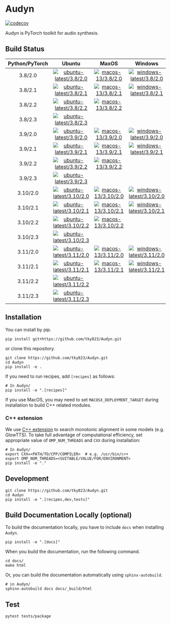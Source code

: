 # Audyn
[![codecov](https://codecov.io/gh/tky823/Audyn/graph/badge.svg?token=7R29QDGXLQ)](https://codecov.io/gh/tky823/Audyn)

Audyn is PyTorch toolkit for audio synthesis.

## Build Status

| Python/PyTorch | Ubuntu | MaxOS | Windows |
|:-:|:-:|:-:|:-:|
| 3.8/2.0 | [![ubuntu-latest/3.8/2.0](https://github.com/tky823/Audyn/actions/workflows/test_package_ubuntu-latest_python-3.8_torch-2.0.yaml/badge.svg?branch=main)](https://github.com/tky823/Audyn/actions/workflows/test_package_ubuntu-latest_python-3.8_torch-2.0.yaml) | [![macos-13/3.8/2.0](https://github.com/tky823/Audyn/actions/workflows/test_package_macos-13_python-3.8_torch-2.0.yaml/badge.svg?branch=main)](https://github.com/tky823/Audyn/actions/workflows/test_package_macos-13_python-3.8_torch-2.0.yaml) | [![windows-latest/3.8/2.0](https://github.com/tky823/Audyn/actions/workflows/test_package_windows-latest_python-3.8_torch-2.0.yaml/badge.svg?branch=main)](https://github.com/tky823/Audyn/actions/workflows/test_package_windows-latest_python-3.8_torch-2.0.yaml) |
| 3.8/2.1 | [![ubuntu-latest/3.8/2.1](https://github.com/tky823/Audyn/actions/workflows/test_package_ubuntu-latest_python-3.8_torch-2.1.yaml/badge.svg?branch=main)](https://github.com/tky823/Audyn/actions/workflows/test_package_ubuntu-latest_python-3.8_torch-2.1.yaml) | [![macos-13/3.8/2.1](https://github.com/tky823/Audyn/actions/workflows/test_package_macos-13_python-3.8_torch-2.1.yaml/badge.svg?branch=main)](https://github.com/tky823/Audyn/actions/workflows/test_package_macos-13_python-3.8_torch-2.1.yaml) | [![windows-latest/3.8/2.1](https://github.com/tky823/Audyn/actions/workflows/test_package_windows-latest_python-3.8_torch-2.1.yaml/badge.svg?branch=main)](https://github.com/tky823/Audyn/actions/workflows/test_package_windows-latest_python-3.8_torch-2.1.yaml) |
| 3.8/2.2 | [![ubuntu-latest/3.8/2.2](https://github.com/tky823/Audyn/actions/workflows/test_package_ubuntu-latest_python-3.8_torch-2.2.yaml/badge.svg?branch=main)](https://github.com/tky823/Audyn/actions/workflows/test_package_ubuntu-latest_python-3.8_torch-2.2.yaml) | [![macos-13/3.8/2.2](https://github.com/tky823/Audyn/actions/workflows/test_package_macos-13_python-3.8_torch-2.2.yaml/badge.svg?branch=main)](https://github.com/tky823/Audyn/actions/workflows/test_package_macos-13_python-3.8_torch-2.2.yaml) |  |
| 3.8/2.3 | [![ubuntu-latest/3.8/2.3](https://github.com/tky823/Audyn/actions/workflows/test_package_ubuntu-latest_python-3.8_torch-2.3.yaml/badge.svg?branch=main)](https://github.com/tky823/Audyn/actions/workflows/test_package_ubuntu-latest_python-3.8_torch-2.3.yaml) |  |  |
| 3.9/2.0 | [![ubuntu-latest/3.9/2.0](https://github.com/tky823/Audyn/actions/workflows/test_package_ubuntu-latest_python-3.9_torch-2.0.yaml/badge.svg?branch=main)](https://github.com/tky823/Audyn/actions/workflows/test_package_ubuntu-latest_python-3.9_torch-2.0.yaml) | [![macos-13/3.9/2.0](https://github.com/tky823/Audyn/actions/workflows/test_package_macos-13_python-3.9_torch-2.0.yaml/badge.svg?branch=main)](https://github.com/tky823/Audyn/actions/workflows/test_package_macos-13_python-3.9_torch-2.0.yaml) | [![windows-latest/3.9/2.0](https://github.com/tky823/Audyn/actions/workflows/test_package_windows-latest_python-3.9_torch-2.0.yaml/badge.svg?branch=main)](https://github.com/tky823/Audyn/actions/workflows/test_package_windows-latest_python-3.9_torch-2.0.yaml) |
| 3.9/2.1 | [![ubuntu-latest/3.9/2.1](https://github.com/tky823/Audyn/actions/workflows/test_package_ubuntu-latest_python-3.9_torch-2.1.yaml/badge.svg?branch=main)](https://github.com/tky823/Audyn/actions/workflows/test_package_ubuntu-latest_python-3.9_torch-2.1.yaml) | [![macos-13/3.9/2.1](https://github.com/tky823/Audyn/actions/workflows/test_package_macos-13_python-3.9_torch-2.1.yaml/badge.svg?branch=main)](https://github.com/tky823/Audyn/actions/workflows/test_package_macos-13_python-3.9_torch-2.1.yaml) | [![windows-latest/3.9/2.1](https://github.com/tky823/Audyn/actions/workflows/test_package_windows-latest_python-3.9_torch-2.1.yaml/badge.svg?branch=main)](https://github.com/tky823/Audyn/actions/workflows/test_package_windows-latest_python-3.9_torch-2.1.yaml) |
| 3.9/2.2 | [![ubuntu-latest/3.9/2.2](https://github.com/tky823/Audyn/actions/workflows/test_package_ubuntu-latest_python-3.9_torch-2.2.yaml/badge.svg?branch=main)](https://github.com/tky823/Audyn/actions/workflows/test_package_ubuntu-latest_python-3.9_torch-2.2.yaml) | [![macos-13/3.9/2.2](https://github.com/tky823/Audyn/actions/workflows/test_package_macos-13_python-3.9_torch-2.2.yaml/badge.svg?branch=main)](https://github.com/tky823/Audyn/actions/workflows/test_package_macos-13_python-3.9_torch-2.2.yaml) |  |
| 3.9/2.3 | [![ubuntu-latest/3.9/2.3](https://github.com/tky823/Audyn/actions/workflows/test_package_ubuntu-latest_python-3.9_torch-2.3.yaml/badge.svg?branch=main)](https://github.com/tky823/Audyn/actions/workflows/test_package_ubuntu-latest_python-3.9_torch-2.3.yaml) |  |  |
| 3.10/2.0 | [![ubuntu-latest/3.10/2.0](https://github.com/tky823/Audyn/actions/workflows/test_package_ubuntu-latest_python-3.10_torch-2.0.yaml/badge.svg?branch=main)](https://github.com/tky823/Audyn/actions/workflows/test_package_ubuntu-latest_python-3.10_torch-2.0.yaml) | [![macos-13/3.10/2.0](https://github.com/tky823/Audyn/actions/workflows/test_package_macos-13_python-3.10_torch-2.0.yaml/badge.svg?branch=main)](https://github.com/tky823/Audyn/actions/workflows/test_package_macos-13_python-3.10_torch-2.0.yaml) | [![windows-latest/3.10/2.0](https://github.com/tky823/Audyn/actions/workflows/test_package_windows-latest_python-3.10_torch-2.0.yaml/badge.svg?branch=main)](https://github.com/tky823/Audyn/actions/workflows/test_package_windows-latest_python-3.10_torch-2.0.yaml) |
| 3.10/2.1 | [![ubuntu-latest/3.10/2.1](https://github.com/tky823/Audyn/actions/workflows/test_package_ubuntu-latest_python-3.10_torch-2.1.yaml/badge.svg?branch=main)](https://github.com/tky823/Audyn/actions/workflows/test_package_ubuntu-latest_python-3.10_torch-2.1.yaml) | [![macos-13/3.10/2.1](https://github.com/tky823/Audyn/actions/workflows/test_package_macos-13_python-3.10_torch-2.1.yaml/badge.svg?branch=main)](https://github.com/tky823/Audyn/actions/workflows/test_package_macos-13_python-3.10_torch-2.1.yaml) | [![windows-latest/3.10/2.1](https://github.com/tky823/Audyn/actions/workflows/test_package_windows-latest_python-3.10_torch-2.1.yaml/badge.svg?branch=main)](https://github.com/tky823/Audyn/actions/workflows/test_package_windows-latest_python-3.10_torch-2.1.yaml) |
| 3.10/2.2 | [![ubuntu-latest/3.10/2.2](https://github.com/tky823/Audyn/actions/workflows/test_package_ubuntu-latest_python-3.10_torch-2.2.yaml/badge.svg?branch=main)](https://github.com/tky823/Audyn/actions/workflows/test_package_ubuntu-latest_python-3.10_torch-2.2.yaml) | [![macos-13/3.10/2.2](https://github.com/tky823/Audyn/actions/workflows/test_package_macos-13_python-3.10_torch-2.2.yaml/badge.svg?branch=main)](https://github.com/tky823/Audyn/actions/workflows/test_package_macos-13_python-3.10_torch-2.2.yaml) |  |
| 3.10/2.3 | [![ubuntu-latest/3.10/2.3](https://github.com/tky823/Audyn/actions/workflows/test_package_ubuntu-latest_python-3.10_torch-2.3.yaml/badge.svg?branch=main)](https://github.com/tky823/Audyn/actions/workflows/test_package_ubuntu-latest_python-3.10_torch-2.3.yaml) |  |  |
| 3.11/2.0 | [![ubuntu-latest/3.11/2.0](https://github.com/tky823/Audyn/actions/workflows/test_package_ubuntu-latest_python-3.11_torch-2.0.yaml/badge.svg?branch=main)](https://github.com/tky823/Audyn/actions/workflows/test_package_ubuntu-latest_python-3.11_torch-2.0.yaml) | [![macos-13/3.11/2.0](https://github.com/tky823/Audyn/actions/workflows/test_package_macos-13_python-3.11_torch-2.0.yaml/badge.svg?branch=main)](https://github.com/tky823/Audyn/actions/workflows/test_package_macos-13_python-3.11_torch-2.0.yaml) | [![windows-latest/3.11/2.0](https://github.com/tky823/Audyn/actions/workflows/test_package_windows-latest_python-3.11_torch-2.0.yaml/badge.svg?branch=main)](https://github.com/tky823/Audyn/actions/workflows/test_package_windows-latest_python-3.11_torch-2.0.yaml) |
| 3.11/2.1 | [![ubuntu-latest/3.11/2.1](https://github.com/tky823/Audyn/actions/workflows/test_package_ubuntu-latest_python-3.11_torch-2.1.yaml/badge.svg?branch=main)](https://github.com/tky823/Audyn/actions/workflows/test_package_ubuntu-latest_python-3.11_torch-2.1.yaml) | [![macos-13/3.11/2.1](https://github.com/tky823/Audyn/actions/workflows/test_package_macos-13_python-3.11_torch-2.1.yaml/badge.svg?branch=main)](https://github.com/tky823/Audyn/actions/workflows/test_package_macos-13_python-3.11_torch-2.1.yaml) | [![windows-latest/3.11/2.1](https://github.com/tky823/Audyn/actions/workflows/test_package_windows-latest_python-3.11_torch-2.1.yaml/badge.svg?branch=main)](https://github.com/tky823/Audyn/actions/workflows/test_package_windows-latest_python-3.11_torch-2.1.yaml) |
| 3.11/2.2 | [![ubuntu-latest/3.11/2.2](https://github.com/tky823/Audyn/actions/workflows/test_package_ubuntu-latest_python-3.11_torch-2.2.yaml/badge.svg?branch=main)](https://github.com/tky823/Audyn/actions/workflows/test_package_ubuntu-latest_python-3.11_torch-2.2.yaml) |  |  |
| 3.11/2.3 | [![ubuntu-latest/3.11/2.3](https://github.com/tky823/Audyn/actions/workflows/test_package_ubuntu-latest_python-3.11_torch-2.3.yaml/badge.svg?branch=main)](https://github.com/tky823/Audyn/actions/workflows/test_package_ubuntu-latest_python-3.11_torch-2.3.yaml) |  |  |

## Installation
You can install by pip.
```shell
pip install git+https://github.com/tky823/Audyn.git
```
or clone this repository.
```shell
git clone https://github.com/tky823/Audyn.git
cd Audyn
pip install -e .
```

If you need to run recipes, add `[recipes]` as follows:
```shell
# In Audyn/
pip install -e ".[recipes]"
```

If you use MacOS, you may need to set `MACOSX_DEPLOYMENT_TARGET` during installation to build C++ related modules.

### C++ extension
We use [C++ extension](https://pytorch.org/tutorials/advanced/cpp_extension.html) to search monotonic alignment in some models (e.g. GlowTTS).
To take full advantage of computational efficiency, set appropriate value of `OMP_NUM_THREADS` and `CXX` during installation:

```shell
# In Audyn/
export CXX=<PATH/TO/CPP/COMPILER>  # e.g. /usr/bin/c++
export OMP_NUM_THREADS=<SUITABLE/VALUE/FOR/ENVIRONMENT>
pip install -e "."
```

## Development
```shell
git clone https://github.com/tky823/Audyn.git
cd Audyn
pip install -e ".[recipes,dev,tests]"
```

## Build Documentation Locally (optional)
To build the documentation locally, you have to include `docs` when installing `Audyn`.
```shell
pip install -e ".[docs]"
```

When you build the documentation, run the following command.
```shell
cd docs/
make html
```

Or, you can build the documentation automatically using `sphinx-autobuild`.
```shell
# in Audyn/
sphinx-autobuild docs docs/_build/html
```

## Test
```shell
pytest tests/package
```
